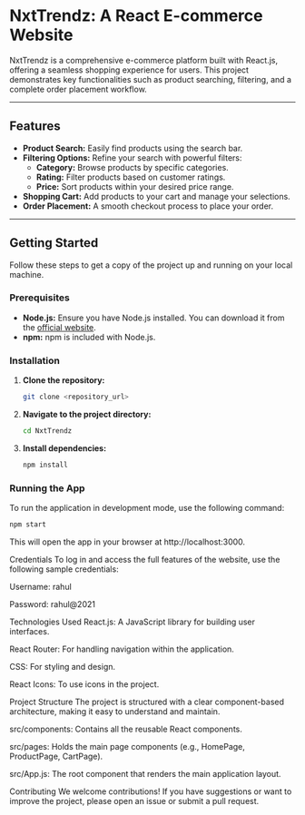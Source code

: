 # NxtTrendz: A React E-commerce Website

NxtTrendz is a comprehensive e-commerce platform built with React.js, offering a seamless shopping experience for users. This project demonstrates key functionalities such as product searching, filtering, and a complete order placement workflow.

---

## Features

- **Product Search:** Easily find products using the search bar.
- **Filtering Options:** Refine your search with powerful filters:
  - **Category:** Browse products by specific categories.
  - **Rating:** Filter products based on customer ratings.
  - **Price:** Sort products within your desired price range.
- **Shopping Cart:** Add products to your cart and manage your selections.
- **Order Placement:** A smooth checkout process to place your order.

---

## Getting Started

Follow these steps to get a copy of the project up and running on your local machine.

### Prerequisites

- **Node.js:** Ensure you have Node.js installed. You can download it from the [official website](https://nodejs.org/).
- **npm:** npm is included with Node.js.

### Installation

1.  **Clone the repository:**
    ```bash
    git clone <repository_url>
    ```

2.  **Navigate to the project directory:**
    ```bash
    cd NxtTrendz
    ```

3.  **Install dependencies:**
    ```bash
    npm install
    ```

### Running the App

To run the application in development mode, use the following command:

```bash
npm start
```

This will open the app in your browser at http://localhost:3000.

Credentials
To log in and access the full features of the website, use the following sample credentials:

Username: rahul

Password: rahul@2021

Technologies Used
React.js: A JavaScript library for building user interfaces.

React Router: For handling navigation within the application.

CSS: For styling and design.

React Icons: To use icons in the project.

Project Structure
The project is structured with a clear component-based architecture, making it easy to understand and maintain.

src/components: Contains all the reusable React components.

src/pages: Holds the main page components (e.g., HomePage, ProductPage, CartPage).

src/App.js: The root component that renders the main application layout.

Contributing
We welcome contributions! If you have suggestions or want to improve the project, please open an issue or submit a pull request.

